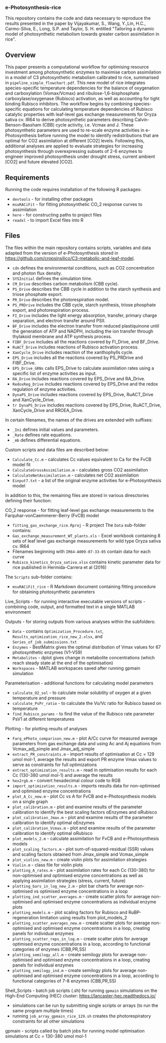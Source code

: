 ### e-Photosynthesis-rice
This repository contains the code and data necessary to reproduce the results presented in the paper by Vijayakumar, S., Wang, Y.,Lin, H.C., Carmo-Silva, E., Long, S.P. and Taylor, S. H. entitled "Tailoring a dynamic model of photosynthetic metabolism towards greater carbon assimilation in rice".

## Overview
This paper presents a computational workflow for optimising resource investment among photosynthetic enzymes to maximise carbon assimilation in a model of C3 photosynthetic metabolism calibrated to rice, summarised in `pipeline_simple_flowchart.pdf`.
This new model of rice integrates species-specific temperature dependencies for the balance of oxygenation and carboxylation (Vomax/Vcmax) and ribulose-1,6-bisphosphate carboxylase/oxygenase (Rubisco) activation, as well as accounting for tight binding Rubisco inhibitors.
The workflow begins by combining species-specific equations for calculating temperature dependencies of Rubisco catalytic properties with leaf-level gas exchange measurements for Oryza sativa cv. IR64 to derive photosynthetic parameters describing Calvin-Benson-Bassham (CBB) cycle activity, i.e. Vcmax and J. 
These photosynthetic parameters are used to re-scale enzyme activities in e-Photosynthesis before running the model to identify redistributions that are optimal for CO2 assimilation at different [CO2] levels. Following this, additional analyses are applied to evaluate strategies for increasing photosynthesis through overexpressing subsets of 2-6 enzymes to engineer improved photosynthesis under drought stress, current ambient [CO2] and future elevated [CO2].

## Requirements
Running the code requires installation of the following R packages:
- `devtools` - for installing other packages
- `msuRACiFit` - for fitting photosynthetic CO_2 response curves to assimilation 
- `here` - for constructing paths to project files
- `readxl` - to import Excel files into R

## Files
The files within the main repository contains scripts, variables and data adapted from the version of e-Photosynthesis stored in https://github.com/cropsinsilico/C3-metabolic-and-leaf-model.
- `cdn` defines the environmental conditions, such as CO2 concentration and photon flux density.
- `SYSInitial` defines the simulation time.
- `CM_Drive` describes carbon metabolism (CBB cycle).
- `PS_Drive` describes the CBB cycle in addition to the starch synthesis and triose phosphate export. 
- `PR_Drive` describes the photorespiration model. 
- `PS_PRDrive` includes the CBB cycle, starch synthesis, triose phosphate export, and photorespiration process. 
- `FI_Drive` includes the light energy absorption, transfer, primary charge separation, and electron transfer around PSII. 
- `BF_Drive` includes the electron transfer from reduced plastiquinone until the generation of ATP and NADPH, including the ion transfer through thylakoid membrane and ATP synthesis process. 
- `FIBF_Drive` includes all the reactions covered by FI_Drive, and BF_Drive. 
- `RuACT_Drive` includes reactions of Rubisco activation process. 
- `XanCycle_Drive` includes reaction of the xanthophylls cycle. 
- `EPS_Drive` includes all the reactions covered by PS_PRDrive and FIBF_Drive.
- `EPS_Drive_GRNs` calls EPS_Drive to calculate assimilation rates using a specific list of enzyme activities as input.
- `RA_Drive` includes reactions covered by EPS_Drive and RA_Drive. 
- `RedoxReg_Drive` includes reactions covered by EPS_Drive and the redox regulation of enzyme activities. 
- `DynaPS_Drive` includes reactions covered by EPS_Drive, RuACT_Drive and XanCycle_Drive.
- `tr DynaPS_Drive` includes reactions covered by EPS_Drive, RuACT_Drive, XanCycle_Drive and RROEA_Drive.

In certain filenames, the names of the drives are extended with suffixes:
- `_Ini` defines initial values and parameters.
- `_Rate` defines rate equations.
- `_mb` defines differential equations.

Custom scripts and data files are described below:
- `Calculate_Cc.m` - calculates Cc values equivalent to Ca for the FvCB model fit
- `CalculateGrossAssimilation.m` - calculates gross CO2 assimilation
- `CalculateNetAssimilation.m` - calculates net CO2 assimilation 
- `Einput7.txt` - a list of the original enzyme activities for e-Photosynthesis model

In addition to this, the remaining files are stored in various diresctories defining their function:

CO_2 response - for fitting leaf-level gas exchange measurements to the Farquhar-vonCaemmerer-Berry (FvCB) model
- `fitting_gas_exchange_rice.Rproj` - R project
The `Data` sub-folder contains:
- `Gas_exchange_measurement_WT_plants.xls` - Excel workbook containing 8 sets of leaf level gas exchange measurements for wild type Oryza sativa cv. IR64
- Filenames beginning with `IR64-A009-07-33-05` contain data for each curve 
- `Rubisco_kinetics_Oryza_sativa.xlsx` contains kinetic parameter data for rice published in Hermida-Carrera et al (2016)
 
The `Scripts` sub-folder contains:
- `msuRACiFit_rice` - R Markdown document containing fitting procedure for obtaining photosynthetic parameters

Live_Scripts - for running interactive executable versions of scripts - combining code, output, and formatted text in a single MATLAB environment

Outputs - for storing outputs from various analyses within the subfolders:
- `Data` - contains `Optimization_Procedure.txt`, `Results_optimization_rice_new_2.xlsx`, and `Series_of_job_submissions.txt`
- `Enzymes` - BestMatrix gives the optimal distribution of Vmax values for 67 photosynthetic enzymes (V1-V59)
- `Metabolites` - dplot gives change in metabolite concentrations (which reach steady state at the end of the optimisation)
- `Workspaces` - MATLAB workspaces saved after running gpmain simulation

Parameterisation - additional functions for calculating model parameters
- `calculate_O2_sol` - to calculate molar solubility of oxygen at a given temperature and pressure
- `calculate_PsPr_ratio` - to calculate the Vo/Vc ratio for Rubisco based on temperature
- `find_Rubisco_params` - to find the value of the Rubisco rate parameter PsV1 at different temperatures

Plotting - for plotting results of analyses 
- `Farq_ePhoto_comparison_new.m` - plot A/Cc curve for measured average parameters from gas exchange data and using Ac and Aj equations from Vcmax_adj_simple and Jmax_adj_simple
- `extract_PR_constraints.m` - import results of optimisation at Cc = 129 umol mol-1, average the results and export PR enzyme Vmax values to serve as constraints for full optimizations
- `extract_optimization_results.m` - read in optimisation results for each Cc (130-380 umol mol-1) and average the results
- `hex2rgb.m` - convert hexadecimal colour code to RGB
- `import_optimization_results.m` - imports results data for non-optimised and optimised enzyme concentrations 
- `plot_A_Cc_new.m` - plot Cc vs A for FvCB and e-Photosynthesis models on a single graph
- `plot_calibration.m` - plot and examine results of the parameter calibration to identify the best scaling factors αEnzymes and αRubisco
- `plot_calibration_Jmax.m` - plot and examine results of the parameter calibration to identify optimal αEnzymes
- `plot_calibration_Vcmax.m` - plot and examine results of the parameter calibration to identify optimal αRubisco
- `plot_models_2.m` - calculate assimilation for FvCB and e-Photosynthesis models
- `plot_scaling_factors.m` - plot sum-of-squared-residual (SSR) values and scaling factors obtained from Jmax_simple and Vcmax_simple
- `plot_violins_new.m` - create violin plots for assimilation strategies
- `Violin.m` - class file for violin plots
- `plotting_A_rates.m` - plot assimilation rates for each Cc (130-380) for non-optimised and optimised enzyme concentrations as well as applying assimilation strategies (stress, current, future)
- `plotting_bars_in_log_new_2.m` - plot bar charts for average non-optimised vs optimised enzyme concentrations in a loop
- `plotting_ind_scatter_averages.m` - create scatter plots for average non-optimised and optimised enzyme concentrations as individual enzyme plots
- `plotting_models.m` - plot scaling factors for Rubisco and RuBP-regeneration limitation using results from plot_models_2
- `plotting_scatter_averages_new.m` - create scatter plots for average non-optimised and optimised enzyme concentrations in a loop, creating panels for individual enzymes
- `plotting_scatter_reps_in_log.m` - create scatter plots for average optimised enzyme concentrations in a loop, according to functional categories of enzymes (CBB,PR,SS)
- `plotting_semilogy_all.m` - create semilogy plots for average non-optimised and optimised enzyme concentrations in a loop, creating panels for individual enzymes
- `plotting_semilogy_ind.m` - create semilogy plots for average non-optimised and optimised enzyme concentrations in a loop, according to functional categories of 7-8 enzymes (CBB,PR,SS)

Shell_Scripts - batch job scripts (.sh) for running `gpmain` simulations on the High-End Computing (HEC) cluster: https://lancaster-hec.readthedocs.io/
- simulations can be run by submitting single scripts or arrays (to run the same program multiple times)
- running `job_array_gpmain_rice_129.sh` creates the photorespiratory constraints for all other simulations

gpmain - scripts called by batch jobs for running model optimisation simulations at Cc = 130-380 umol mol-1
